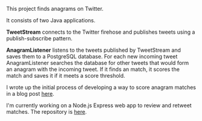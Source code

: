 This project finds anagrams on Twitter. 

It consists of two Java applications.

**TweetStream** connects to the Twitter firehose and 
publishes tweets using a publish-subscribe pattern.

**AnagramListener** listens to the tweets published by TweetStream and
saves them to a PostgreSQL database. For each new incoming tweet
AnagramListener searches the database for other tweets that would
form an anagram with the incoming tweet. If it finds an match,
it scores the match and saves it if it meets a score threshold.

I wrote up the initial process of developing a way to score anagram
matches in a blog post 
[here](http://blog.briandrupieski.com/finding-anagrams-on-twitter).

I'm currently working on a Node.js Express web app to review 
and retweet matches. The repository is
[here](https://github.com/bdrupieski/AnagramReviewer).

